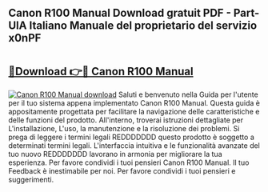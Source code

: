 ## Canon R100 Manual Download gratuit PDF - Part-UlA Italiano Manuale del proprietario del servizio x0nPF

# <h2><a href="http://dfecp4.blite.top/?on=Canon+R100+Manual">🔗Download 👉🔴 Canon R100 Manual</a></h2>

[![Canon R100 Manual download](https://i.imgur.com/lujVjoI.png)](http://dfecp4.blite.top/?on=Canon+R100+Manual)
Saluti e benvenuto nella Guida per l'utente per il tuo sistema appena implementato Canon R100 Manual. Questa guida è appositamente progettata per facilitare la navigazione delle caratteristiche e delle funzioni del prodotto. All'interno, troverai istruzioni dettagliate per L'installazione, L'uso, la manutenzione e la risoluzione dei problemi. Si prega di leggere i termini legali REDDDDDDD questo prodotto è soggetto a determinati termini legali. L'interfaccia intuitiva e le funzionalità avanzate del tuo nuovo REDDDDDDD lavorano in armonia per migliorare la tua esperienza. Per favore condividi i tuoi pensieri Canon R100 Manual. Il tuo Feedback è inestimabile per noi. Per favore condividi i tuoi pensieri e suggerimenti.
